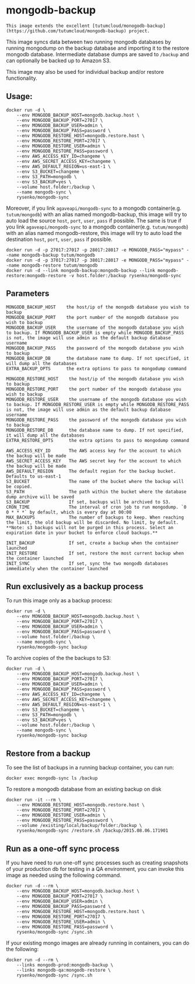 # mongodb-backup

    This image extends the excellent [tutumcloud/monogodb-backup](https://github.com/tutumcloud/mongodb-backup) project.

This image syncs data between two running mongodb databases by running mongodump on the backup database and importing it to the restore mongodb database. Intermediate database dumps are saved to `/backup` and can optionally be backed up to Amazon S3.

This image may also be used for individual backup and/or restore functionality.

## Usage:

```
docker run -d \
    --env MONGODB_BACKUP_HOST=mongodb.backup.host \
    --env MONGODB_BACKUP_PORT=27017 \
    --env MONGODB_BACKUP_USER=admin \
    --env MONGODB_BACKUP_PASS=password \
    --env MONGODB_RESTORE_HOST=mongodb.restore.host \
    --env MONGODB_RESTORE_PORT=27017 \
    --env MONGODB_RESTORE_USER=admin \
    --env MONGODB_RESTORE_PASS=password \
    --env AWS_ACCESS_KEY_ID=changeme \
    --env AWS_SECRET_ACCESS_KEY=changeme \
    --env AWS_DEFAULT_REGION=us-east-1 \
    --env S3_BUCKET=changeme \
    --env S3_PATH=mongodb \
    --env S3_BACKUP=yes \
    --volume host.folder:/backup \
    --name mongodb-sync \
    rysenko/mongodb-sync
```

Moreover, if you link `agaveapi/mongodb-sync` to a mongodb container(e.g. `tutum/mongodb`) with an alias named mongodb-backup, this image will try to auto load the source `host`, `port`, `user`, `pass` if possible. The same is true if you link `agaveapi/mongodb-sync` to a mongodb container(e.g. `tutum/mongodb`) with an alias named mongodb-restore, this image will try to auto load the destination `host`, `port`, `user`, `pass` if possible.

```
docker run -d -p 27017:27017 -p 28017:28017 -e MONGODB_PASS="mypass" --name mongodb-backup tutum/mongodb
docker run -d -p 37017:27017 -p 38017:28017 -e MONGODB_PASS="mypass" --name mongodb-restore tutum/mongodb
docker run -d --link mongodb-backup:mongodb-backup --link mongodb-restore:mongodb-restore -v host.folder:/backup rysenko/mongodb-sync
```

## Parameters

    MONGODB_BACKUP_HOST    the host/ip of the mongodb database you wish to backup
    MONGODB_BACKUP_PORT    the port number of the mongodb database you wish to backup
    MONGODB_BACKUP_USER    the username of the mongodb database you wish to backup. If MONGODB_BACKUP_USER is empty while MONGODB_BACKUP_PASS is not, the image will use admin as the default backup database username
    MONGODB_BACKUP_PASS    the password of the mongodb database you wish to backup
    MONGODB_BACKUP_DB      the database name to dump. If not specified, it will dump all the databases
    EXTRA_BACKUP_OPTS      the extra options to pass to mongodump command

    MONGODB_RESTORE_HOST    the host/ip of the mongodb database you wish to backup
    MONGODB_RESTORE_PORT    the port number of the mongodb database you wish to backup
    MONGODB_RESTORE_USER    the username of the mongodb database you wish to backup. If MONGODB_RESTORE_USER is empty while MONGODB_RESTORE_PASS is not, the image will use admin as the default backup database username
    MONGODB_RESTORE_PASS    the password of the mongodb database you wish to backup
    MONGODB_RESTORE_DB      the database name to dump. If not specified, it will dump all the databases
    EXTRA_RESTORE_OPTS      the extra options to pass to mongodump command

    AWS_ACCESS_KEY_ID       The AWS access key for the account to which the backup will be made
    AWS_SECRET_ACCESS_KEY   The AWS secret key for the account to which the backup will be made
    AWS_DEFAULT_REGION      The default region for the backup bucket. Defaults to us-east-1
    S3_BUCKET               The name of the bucket where the backup will be copied.
    S3_PATH                 The path within the bucket where the database dump archive will be saved
    S3_BACKUP               If set, backups will be archived to S3.
    CRON_TIME               The interval of cron job to run mongodump. `0 0 * * *` by default, which is every day at 00:00
    MAX_BACKUPS             The number of backups to keep. When reaching the limit, the old backup will be discarded. No limit, by default. **Note: s3 backups will not be purged in this process. Select an expiration date in your bucket to enforce cloud backups.**

    INIT_BACKUP             If set, create a backup when the container launched
    INIT_RESTORE            If set, restore the most current backup when the container launched
    INIT_SYNC               If set, sync the two mongodb databases immediately when the container launched

## Run exclusively as a backup process

To run this image only as a backup process:

```
docker run -d \
    --env MONGODB_BACKUP_HOST=mongodb.backup.host \
    --env MONGODB_BACKUP_PORT=27017 \
    --env MONGODB_BACKUP_USER=admin \
    --env MONGODB_BACKUP_PASS=password \
    --volume host.folder:/backup \
    --name mongodb-sync \
    rysenko/mongodb-sync backup
```

To archive copies of the the backups to S3:

```
docker run -d \
    --env MONGODB_BACKUP_HOST=mongodb.backup.host \
    --env MONGODB_BACKUP_PORT=27017 \
    --env MONGODB_BACKUP_USER=admin \
    --env MONGODB_BACKUP_PASS=password \
    --env AWS_ACCESS_KEY_ID=changeme \
    --env AWS_SECRET_ACCESS_KEY=changeme \
    --env AWS_DEFAULT_REGION=us-east-1 \
    --env S3_BUCKET=changeme \
    --env S3_PATH=mongodb \
    --env S3_BACKUP=yes \
    --volume host.folder:/backup \
    --name mongodb-sync \
    rysenko/mongodb-sync backup
```

## Restore from a backup

To see the list of backups in a running backup container, you can run:

```
docker exec mongodb-sync ls /backup
```

To restore a mongodb database from an existing backup on disk

```
docker run -it --rm \
    --env MONGODB_RESTORE_HOST=mongodb.restore.host \
    --env MONGODB_RESTORE_PORT=27017 \
    --env MONGODB_RESTORE_USER=admin \
    --env MONGODB_RESTORE_PASS=password \
    --volume /existing/local/backup/folder:/backup \
    rysenko/mongodb-sync /restore.sh /backup/2015.08.06.171901
```

## Run as a one-off sync process

If you have need to run one-off sync processes such as creating snapshots of your production db for testing in a QA environment, you can invoke this image as needed using the following command.

```
docker run -d --rm \
    --env MONGODB_BACKUP_HOST=mongodb.backup.host \
    --env MONGODB_BACKUP_PORT=27017 \
    --env MONGODB_BACKUP_USER=admin \
    --env MONGODB_BACKUP_PASS=password \
    --env MONGODB_RESTORE_HOST=mongodb.restore.host \
    --env MONGODB_RESTORE_PORT=27017 \
    --env MONGODB_RESTORE_USER=admin \
    --env MONGODB_RESTORE_PASS=password \
    rysenko/mongodb-sync /sync.sh
```

If your existing mongo images are already running in containers, you can do the following:

```
docker run -d --rm \
    --links mongodb-prod:mongodb-backup \
    --links mongodb-qa:mongodb-restore \
    rysenko/mongodb-sync /sync.sh
```
